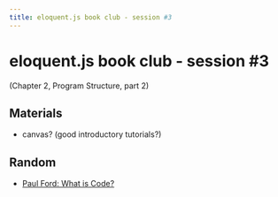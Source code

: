 ```yaml
---
title: eloquent.js book club - session #3
---
```


# eloquent.js book club - session #3

(Chapter 2, Program Structure, part 2)

## Materials

- canvas?  (good introductory tutorials?)

## Random

- [Paul Ford: What is Code?](http://www.bloomberg.com/graphics/2015-paul-ford-what-is-code/)

